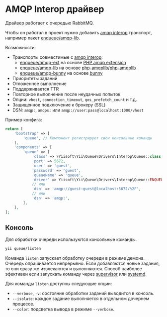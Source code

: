 AMQP Interop драйвер
====================

Драйвер работает с очередью RabbitMQ.

Чтобы он работал в проект нужно добавить [amqp interop] транспорт, например пакет [enqueue/amqp-lib].

Возможности:

* Транспорты совместимые с [amqp interop]:
  * [enqueue/amqp-ext] на основе [PHP amqp extension]
  * [enqueue/amqp-lib] на основе [php-amqplib/php-amqplib]
  * [enqueue/amqp-bunny] на основе [bunny]
* Приоритеты заданий
* Отложенное выполнение
* Поддерживается TTR
* Повторное выполнение после неудачных попыток
* Опции: `vhost`, `connection_timeout`, `qos_prefetch_count` и т.д.
* Защищенное подключение к брокеру (SSL)
* DSN: `amqp:`, `amqps:` или `amqp://user:pass@localhost:1000/vhost`

[amqp interop]: https://github.com/queue-interop/queue-interop#amqp-interop
[enqueue/amqp-ext]: https://github.com/php-enqueue/amqp-ext
[PHP amqp extension]: https://github.com/pdezwart/php-amqp
[enqueue/amqp-lib]: https://github.com/php-enqueue/amqp-lib
[php-amqplib/php-amqplib]: https://github.com/php-amqplib/php-amqplib
[enqueue/amqp-bunny]: https://github.com/php-enqueue/amqp-bunny
[bunny]: https://github.com/jakubkulhan/bunny

Пример конфига:

```php
return [
    'bootstrap' => [
        'queue', // Компонент регистрирует свои консольные команды
    ],
    'components' => [
        'queue' => [
            'class' => \Yiisoft\Yii\Queue\Drivers\Interop\Queue::class,
            'port' => 5672,
            'user' => 'guest',
            'password' => 'guest',
            'queueName' => 'queue',
            'driver' => Yiisoft\Yii\Queue\Drivers\Interop\Queue::ENQUEUE_AMQP_LIB,
            // или
            'dsn' => 'amqp://guest:guest@localhost:5672/%2F',
            // или
            'dsn' => 'amqp:',
        ],
    ],
];
```

Консоль
-------

Для обработки очереди используются консольные команды.

```sh
yii queue/listen
```

Команда `listen` запускает обработку очереди в режиме демона. Очередь опрашивается непрерывно.
Если добавляются новые задания, то они сразу же извлекаются и выполняются. Способ наиболее эфективен
если запускать команду через [supervisor](worker.md#supervisor) или [systemd](worker.md#systemd).

Для команды `listen` доступны следующие опции:

- `--verbose`, `-v`: состояние обработки заданий выводится в консоль.
- `--isolate`: каждое задание выполняется в отдельном дочернем процессе.
- `--color`: подсветка вывода в режиме `--verbose`.
